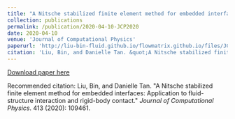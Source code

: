 ```yaml
---
title: "A Nitsche stabilized finite element method for embedded interfaces: Application to fluid-structure interaction and rigid-body contact"
collection: publications
permalink: /publication/2020-04-10-JCP2020
date: 2020-04-10
venue: 'Journal of Computational Physics'
paperurl: 'http://liu-bin-fluid.github.io/flowmatrix.github.io/files/JCP2020.pdf'
citation: 'Liu, Bin, and Danielle Tan. &quot;A Nitsche stabilized finite element method for embedded interfaces: Application to fluid-structure interaction and rigid-body contact.&quot; <i>Journal of Computational Physics</i>.  413 (2020): 109461.'
---
```


<a href='http://liu-bin-fluid.github.io/chaoschapters.github.io/files/JCP2020.pdf'>Download paper here</a>

Recommended citation: Liu, Bin, and Danielle Tan. "A Nitsche stabilized finite element method for embedded interfaces: Application to fluid-structure interaction and rigid-body contact." <i>Journal of Computational Physics</i>.  413 (2020): 109461.
